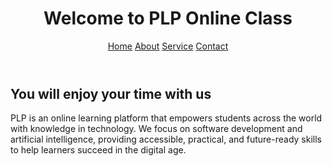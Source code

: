 <!DOCTYPE html> 
<html lang="en">
    <head>
        <meta charset="UTF-8">
         <meta name="viewport" content="width=device-width, initial-scale=1.0">
          <title>PLP Class</title>
          <link rel="stylesheet" href="style.css">
    </head>
    <body> 
        <header>
             <h1>Welcome to PLP Online Class</h1>
             <nav>
                <a href="#">Home</a>
                <a href="#">About</a>
                <a href="#">Service</a>
                <a href="#">Contact</a>
             </nav>
        </header>
        <main>
            <section>
                <div class="info">
                <h2 id="hh">You will enjoy your time with us</h2>
                <p id="box">PLP is an online learning platform that empowers students across the world with knowledge in technology. We focus on software development and artificial intelligence, providing accessible, practical, and future-ready skills to help learners succeed in the digital age.</p>
                </div>
            </section>
        </main>
    </body>
</html>
